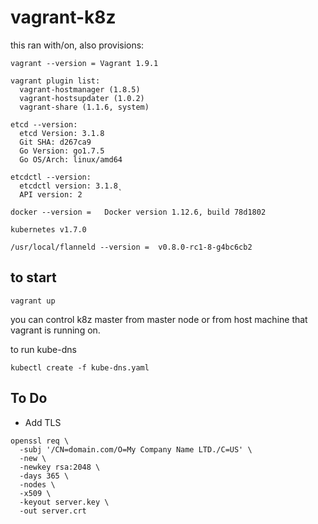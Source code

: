 # vagrant-k8z

this ran with/on, also provisions:

```
vagrant --version = Vagrant 1.9.1

vagrant plugin list:
  vagrant-hostmanager (1.8.5)
  vagrant-hostsupdater (1.0.2)
  vagrant-share (1.1.6, system)

etcd --version:
  etcd Version: 3.1.8
  Git SHA: d267ca9
  Go Version: go1.7.5
  Go OS/Arch: linux/amd64

etcdctl --version:
  etcdctl version: 3.1.8̨
  API version: 2

docker --version =   Docker version 1.12.6, build 78d1802

kubernetes v1.7.0

/usr/local/flanneld --version =  v0.8.0-rc1-8-g4bc6cb2
```

## to start

``` vagrant up ```

you can control k8z master from master node or from host machine that vagrant is running on.



to run kube-dns

```kubectl create -f kube-dns.yaml```


## To Do
- Add TLS
```shell
openssl req \
  -subj '/CN=domain.com/O=My Company Name LTD./C=US' \
  -new \
  -newkey rsa:2048 \
  -days 365 \
  -nodes \
  -x509 \
  -keyout server.key \
  -out server.crt
  ```
